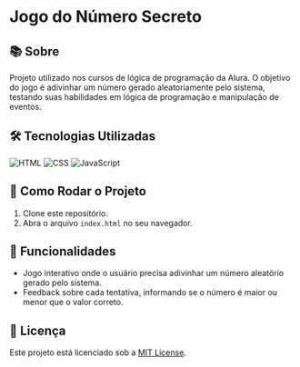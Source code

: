 <h1>Jogo do Número Secreto</h1>

<h2>📚 Sobre</h2>
<p>Projeto utilizado nos cursos de lógica de programação da Alura. O objetivo do jogo é adivinhar um número gerado aleatoriamente pelo sistema, testando suas habilidades em lógica de programação e manipulação de eventos.</p>

<h2>🛠️ Tecnologias Utilizadas</h2>
<div>
  <img src="https://img.shields.io/badge/HTML-239120?style=for-the-badge&logo=html5&logoColor=white" alt="HTML">
  <img src="https://img.shields.io/badge/CSS-239120?style=for-the-badge&logo=css3&logoColor=white" alt="CSS">
  <img src="https://img.shields.io/badge/JavaScript-F7DF1E?style=for-the-badge&logo=javascript&logoColor=black" alt="JavaScript">
</div>

<h2>🚀 Como Rodar o Projeto</h2>
<ol>
  <li>Clone este repositório.</li>
  <li>Abra o arquivo <code>index.html</code> no seu navegador.</li>
</ol>

<h2>🎯 Funcionalidades</h2>
<ul>
  <li>Jogo interativo onde o usuário precisa adivinhar um número aleatório gerado pelo sistema.</li>
  <li>Feedback sobre cada tentativa, informando se o número é maior ou menor que o valor correto.</li>
</ul>

<h2>📜 Licença</h2>
<p>Este projeto está licenciado sob a <a href="LICENSE">MIT License</a>.</p>

